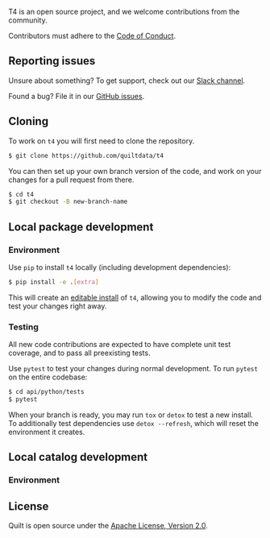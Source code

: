 T4 is an open source project, and we welcome contributions from the community.

Contributors must adhere to the [Code of Conduct](https://github.com/quiltdata/quilt/blob/master/docs/CODE_OF_CONDUCT.md).

## Reporting issues
Unsure about something? To get support, check out our [Slack channel](https://quiltusers.slack.com/messages).

Found a bug? File it in our [GitHub issues](https://github.com/quiltdata/t4/issues).

## Cloning
To work on `t4` you will first need to clone the repository.

```bash
$ git clone https://github.com/quiltdata/t4
```

You can then set up your own branch version of the code, and work on your changes for a pull request from there.

```bash
$ cd t4
$ git checkout -B new-branch-name
```

## Local package development
### Environment
Use `pip` to install `t4` locally (including development dependencies):

```bash
$ pip install -e .[extra]
```

This will create an [editable install](https://pip.pypa.io/en/stable/reference/pip_install/#editable-installs) of `t4`, allowing you to modify the code and test your changes right away.

### Testing
All new code contributions are expected to have complete unit test coverage, and to pass all preexisting tests.

Use `pytest` to test your changes during normal development. To run `pytest` on the entire codebase:

```bash
$ cd api/python/tests
$ pytest
```

When your branch is ready, you may run `tox` or `detox` to test a new install. To additionally test dependencies use `detox --refresh`, which will reset the environment it creates.

## Local catalog development
### Environment


## License

Quilt is open source under the [Apache License, Version 2.0](https://github.com/quiltdata/quilt/tree/7a4a6db12839e2b932847db5224b858da52db200/LICENSE/README.md).
